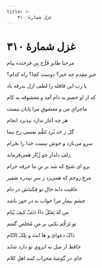 ```yaml
---
title: >-
    غزل شمارهٔ ۳۱۰
---
```

# غزل شمارهٔ ۳۱۰

<div class="b" id="bn1"><div class="m1"><p>مرحبا طایرِ فَرُّخ پِیِ فرخنده پیام</p></div>
<div class="m2"><p>خیرِ مقدم چه خبر؟ دوست کجا؟ راه کدام؟</p></div></div>
<div class="b" id="bn2"><div class="m1"><p>یا رب این قافله را لطفِ ازل بدرقه باد</p></div>
<div class="m2"><p>که از او خصم به دام آمد و معشوقه به کام</p></div></div>
<div class="b" id="bn3"><div class="m1"><p>ماجرایِ من و معشوقِ مرا پایان نیست</p></div>
<div class="m2"><p>هر چه آغاز ندارد نپذیرد انجام</p></div></div>
<div class="b" id="bn4"><div class="m1"><p>گل ز حَد بُرد تَنَعُّم نفسی رخ بنما</p></div>
<div class="m2"><p>سرو می‌نازد و خوش نیست خدا را بخرام</p></div></div>
<div class="b" id="bn5"><div class="m1"><p>زلفِ دلدار چو زُنّار همی‌فرماید</p></div>
<div class="m2"><p>برو ای شیخ که شد بر تنِ ما خرقه حرام</p></div></div>
<div class="b" id="bn6"><div class="m1"><p>مرغِ روحم که همی‌زد ز سرِ سِدره صَفیر</p></div>
<div class="m2"><p>عاقبت دانهٔ خالِ تو فِکَندَش در دام</p></div></div>
<div class="b" id="bn7"><div class="m1"><p>چشمِ بیمارِ مرا خواب نه در خور باشد</p></div>
<div class="m2"><p>من لَهُ یَقتُلُ داءٌ دَنَفٌ کیفَ یُنام</p></div></div>
<div class="b" id="bn8"><div class="m1"><p>تو تَرَحُّم نکنی بر منِ مُخلص گفتم</p></div>
<div class="m2"><p>ذاکَ دعوایَ و ها انتَ و تِلکَ الایّام</p></div></div>
<div class="b" id="bn9"><div class="m1"><p>حافظ ار میل به ابرویِ تو دارد شاید</p></div>
<div class="m2"><p>جای در گوشهٔ محراب کنند اهلِ کلام</p></div></div>
